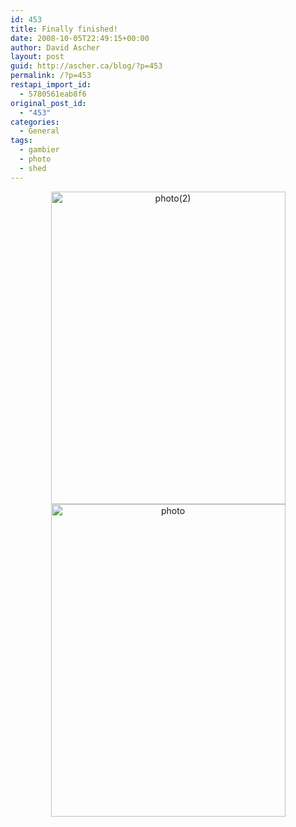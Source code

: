 ```yaml
---
id: 453
title: Finally finished!
date: 2008-10-05T22:49:15+00:00
author: David Ascher
layout: post
guid: http://ascher.ca/blog/?p=453
permalink: /?p=453
restapi_import_id:
  - 5780561eab8f6
original_post_id:
  - "453"
categories:
  - General
tags:
  - gambier
  - photo
  - shed
---
```

<div style="text-align:center;">
  <a href="http://www.flickr.com/photos/35034353159@N01/2918046050" title="View 'photo(2)' on Flickr.com"><img src="http://farm4.static.flickr.com/3046/2918046050_79b8feb4b0.jpg" alt="photo(2)" border="0" width="375" height="500" /></a>
</div>

<div style="text-align:center;">
  <a href="http://www.flickr.com/photos/35034353159@N01/2917201471" title="View 'photo' on Flickr.com"><img src="http://farm4.static.flickr.com/3225/2917201471_8d561e94be.jpg" alt="photo" border="0" width="375" height="500" /></a>
</div>